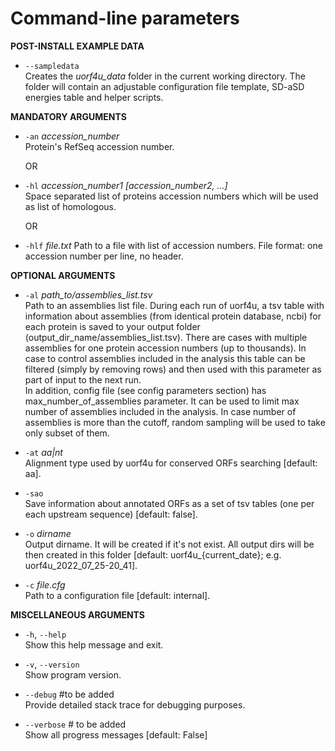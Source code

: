 # Сommand-line parameters

	
**POST-INSTALL EXAMPLE DATA**

- `--sampledata`  
Creates the *uorf4u_data* folder in the current working directory.
The folder will contain an adjustable configuration file template, SD-aSD energies table and helper scripts.


**MANDATORY ARGUMENTS**

- `-an` *accession_number*  
Protein's RefSeq accession number.

	OR

- `-hl` *accession_number1 [accession_number2, ...]*  
Space separated list of proteins accession numbers which will be used as list of homologous.

	OR

- `-hlf` *file.txt*
Path to a file with list of accession numbers. File format: one accession number per line, no header.


**OPTIONAL ARGUMENTS**

- `-al` *path_to/assemblies_list.tsv*  
Path to an assemblies list file. During each run of uorf4u, a tsv table with information about assemblies (from identical protein database, ncbi) for each protein is saved to your output folder (output_dir_name/assemblies_list.tsv). There are cases with multiple assemblies for one protein accession numbers (up to thousands). In case to control assemblies included in the analysis this table can be filtered (simply by removing rows) and then used with this parameter as part of input to the next run.  
In addition, config file (see config parameters section) has max_number_of_assemblies parameter. It can be used to limit max number of assemblies included in the analysis. In case number of assemblies is more than the cutoff, random sampling will be used to take only subset of them.

- `-at` *aa|nt*  
Alignment type used by uorf4u for conserved ORFs searching [default: aa]. 

- `-sao`  
Save information about annotated ORFs as a set of tsv tables (one per each upstream sequence) [default: false].


- `-o` *dirname*  
Output dirname. It will be created if it's not exist. All output dirs will be then created in this folder [default: uorf4u_{current_date}; e.g. uorf4u_2022_07_25-20_41].


- `-c` *file.cfg*  
Path to a configuration file [default: internal].


**MISCELLANEOUS ARGUMENTS**

- `-h`, `--help`  
Show this help message and exit.

- `-v`, `--version`  
Show program version.

- `--debug`  #to be added  
Provide detailed stack trace for debugging purposes.

- `--verbose`  # to be added  
Show all progress messages [default: False]
